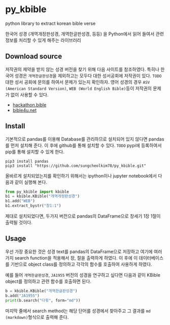 # py_kbible

python library to extract korean bible verse

한국어 성경 (개역개정판성경, 개역한글판성경, 등등) 을 Python에서 읽어 들여서 관련 정보를 처리할 수 있게 해주는 라이브러리

## Download source

저작권의 제약을 받지 않는 성경 버전을 찾기 위해 다음 사이트를 참조하였다. 특히나 한국어 성경은 `개역한글판성경`을 제외하고는 모두다 대한 성서공회에 저작권이 있다. `TODO` 대한 성서 공회에 문의를 하여서 문제가 있는지 확인하자. 영어 성경의 경우 `ASV (American Standard Version)`, `WEB (World English Bible)`등이 저작권의 문제가 없이 사용할 수 있다.

- [hackathon.bible](http://www.hackathon.bible/data.html)
- [bible4u.net](https://bible4u.net/en/download)

## Install

기본적으로 pandas를 이용해 Database를 관리하므로 설치되어 있지 않다면 pandas를 먼저 설치해 준다. 이 후에 github를 통해 설치할 수 있다. `TODO` pypi에 등록하여서 pip를 통해 설치할 수 있게 한다.

```
pip3 install pandas
pip3 install "https://github.com/sungcheolkim78/py_kbible.git"
```

올바르게 설치되었는지를 확인하기 위해서는 ipython이나 jupyter notebook에서 다음과 같이 실행해 본다.

```python
from py_kbible import kbible
b1 = kbible.KBible("개역개정판성경")
b1.add("WEB")
b1.extract_bystr("창1:1")
```

제대로 설치되었다면, 두가지 버전으로 pandas의 DataFrame으로 창세기 1장 1절이 출력될 것이다.

## Usage

우선 가장 중요한 것은 성경 text를 pandas의 DataFrame으로 저장하고 여기에 여러가지 search function을 적용해서 장, 절을 출력하게 하였다. 이 후에 이 데이터베이스를 기반으로 object class를 정의하고 각각의 함수를 호출하여 사용하게 하였다.

예를 들어 `개역한글판성경`, `JA1955` 버전의 성경을 연구하고 싶다면 다음과 같이 KBible object를 정의하고 관련 함수를 호출하면 된다.

```python
b = kbible.KBible("개역한글판성경")
b.add("JA1955")
print(b.search("다윗", form="md"))
```

마지막 줄에서 search method는 해당 단어를 성경에서 찾아주고 그 결과를 `md (markdown)`형식으로 출력해 준다.

